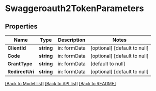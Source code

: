 # Swaggeroauth2TokenParameters

## Properties
Name | Type | Description | Notes
------------ | ------------- | ------------- | -------------
**ClientId** | **string** | in: formData | [optional] [default to null]
**Code** | **string** | in: formData | [optional] [default to null]
**GrantType** | **string** | in: formData | [default to null]
**RedirectUri** | **string** | in: formData | [optional] [default to null]

[[Back to Model list]](../README.md#documentation-for-models) [[Back to API list]](../README.md#documentation-for-api-endpoints) [[Back to README]](../README.md)


